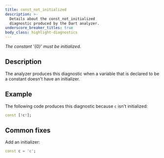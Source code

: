 ```yaml
---
title: const_not_initialized
description: >-
  Details about the const_not_initialized
  diagnostic produced by the Dart analyzer.
underscore_breaker_titles: true
body_class: highlight-diagnostics
---
```


_The constant '{0}' must be initialized._

## Description

The analyzer produces this diagnostic when a variable that is declared to
be a constant doesn't have an initializer.

## Example

The following code produces this diagnostic because `c` isn't initialized:

```dart
const [!c!];
```

## Common fixes

Add an initializer:

```dart
const c = 'c';
```
